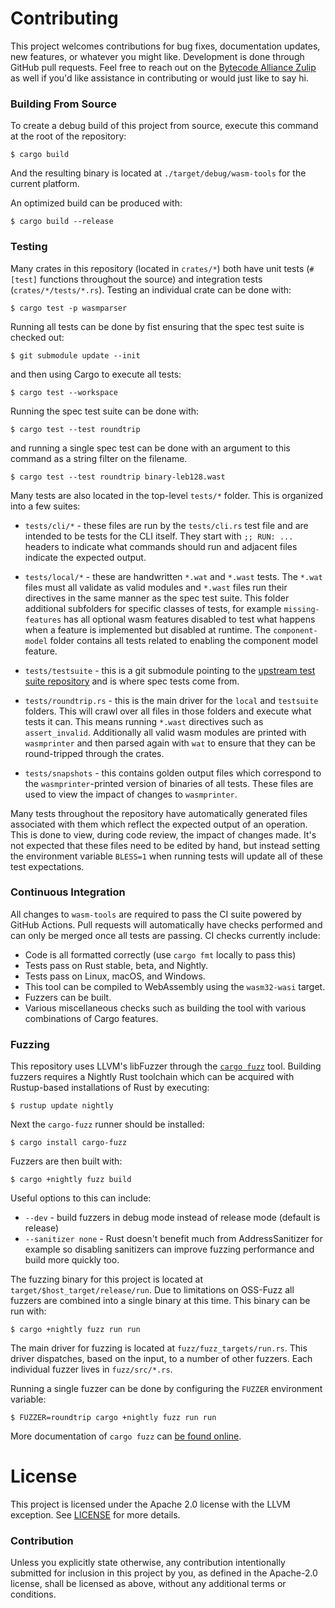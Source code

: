 # Contributing

This project welcomes contributions for bug fixes, documentation updates, new
features, or whatever you might like. Development is done through GitHub pull
requests. Feel free to reach out on the [Bytecode Alliance
Zulip](https://bytecodealliance.zulipchat.com/) as well if you'd like assistance
in contributing or would just like to say hi.

### Building From Source

To create a debug build of this project from source, execute this command at the
root of the repository:

```
$ cargo build
```

And the resulting binary is located at `./target/debug/wasm-tools` for the
current platform.

An optimized build can be produced with:

```
$ cargo build --release
```

### Testing

Many crates in this repository (located in `crates/*`) both have unit tests
(`#[test]` functions throughout the source) and integration tests
(`crates/*/tests/*.rs`). Testing an individual crate can be done with:

```
$ cargo test -p wasmparser
```

Running all tests can be done by fist ensuring that the spec test suite is
checked out:

```
$ git submodule update --init
```

and then using Cargo to execute all tests:

```
$ cargo test --workspace
```

Running the spec test suite can be done with:

```
$ cargo test --test roundtrip
```

and running a single spec test can be done with an argument to this command as a
string filter on the filename.

```
$ cargo test --test roundtrip binary-leb128.wast
```

Many tests are also located in the top-level `tests/*` folder. This is organized
into a few suites:

* `tests/cli/*` - these files are run by the `tests/cli.rs` test file and are
  intended to be tests for the CLI itself. They start with `;; RUN: ...` headers
  to indicate what commands should run and adjacent files indicate the expected
  output.

* `tests/local/*` - these are handwritten `*.wat` and `*.wast` tests. The
  `*.wat` files must all validate as valid modules and `*.wast` files run their
  directives in the same manner as the spec test suite. This folder additional
  subfolders for specific classes of tests, for example `missing-features` has
  all optional wasm features disabled to test what happens when a feature is
  implemented but disabled at runtime. The `component-model` folder contains all
  tests related to enabling the component model feature.

* `tests/testsuite` - this is a git submodule pointing to the [upstream test
  suite repository](https://github.com/WebAssembly/testsuite/) and is where spec
  tests come from.

* `tests/roundtrip.rs` - this is the main driver for the `local` and `testsuite`
  folders. This will crawl over all files in those folders and execute what
  tests it can. This means running `*.wast` directives such as `assert_invalid`.
  Additionally all valid wasm modules are printed with `wasmprinter` and then
  parsed again with `wat` to ensure that they can be round-tripped through the
  crates.

* `tests/snapshots` - this contains golden output files which correspond to the
  `wasmprinter`-printed version of binaries of all tests. These files are used
  to view the impact of changes to `wasmprinter`.

Many tests throughout the repository have automatically generated files
associated with them which reflect the expected output of an operation. This is
done to view, during code review, the impact of changes made. It's not expected
that these files need to be edited by hand, but instead setting the environment
variable `BLESS=1` when running tests will update all of these test
expectations.

### Continuous Integration

All changes to `wasm-tools` are required to pass the CI suite powered by GitHub
Actions. Pull requests will automatically have checks performed and can only be
merged once all tests are passing. CI checks currently include:

* Code is all formatted correctly (use `cargo fmt` locally to pass this)
* Tests pass on Rust stable, beta, and Nightly.
* Tests pass on Linux, macOS, and Windows.
* This tool can be compiled to WebAssembly using the `wasm32-wasi` target.
* Fuzzers can be built.
* Various miscellaneous checks such as building the tool with various
  combinations of Cargo features.

### Fuzzing

This repository uses LLVM's libFuzzer through the [`cargo
fuzz`](https://github.com/rust-fuzz/cargo-fuzz) tool. Building fuzzers requires
a Nightly Rust toolchain which can be acquired with Rustup-based installations
of Rust by executing:

```
$ rustup update nightly
```

Next the `cargo-fuzz` runner should be installed:

```
$ cargo install cargo-fuzz
```

Fuzzers are then built with:

```
$ cargo +nightly fuzz build
```

Useful options to this can include:

* `--dev` - build fuzzers in debug mode instead of release mode (default is
  release)
* `--sanitizer none` - Rust doesn't benefit much from AddressSanitizer for
  example so disabling sanitizers can improve fuzzing performance and build more
  quickly too.

The fuzzing binary for this project is located at
`target/$host_target/release/run`. Due to limitations on OSS-Fuzz all fuzzers
are combined into a single binary at this time. This binary can be run with:

```
$ cargo +nightly fuzz run run
```

The main driver for fuzzing is located at `fuzz/fuzz_targets/run.rs`. This
driver dispatches, based on the input, to a number of other fuzzers. Each
individual fuzzer lives in `fuzz/src/*.rs`.

Running a single fuzzer can be done by configuring the `FUZZER` environment
variable:

```
$ FUZZER=roundtrip cargo +nightly fuzz run run
```

More documentation of `cargo fuzz` can [be found
online](https://rust-fuzz.github.io/book/cargo-fuzz.html).

# License

This project is licensed under the Apache 2.0 license with the LLVM exception.
See [LICENSE](LICENSE) for more details.

### Contribution

Unless you explicitly state otherwise, any contribution intentionally submitted
for inclusion in this project by you, as defined in the Apache-2.0 license,
shall be licensed as above, without any additional terms or conditions.

